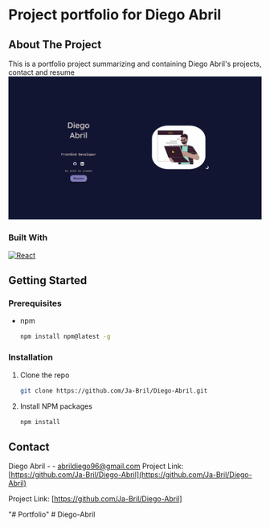 # Project portfolio for Diego Abril

## About The Project
This is a portfolio project summarizing and containing Diego Abril's projects, contact and resume
![Image](src/assets/portfolio.png)
### Built With
 [![React][React.js]][React-url]

## Getting Started

### Prerequisites

* npm
  ```sh
  npm install npm@latest -g
  ```

### Installation

1. Clone the repo
   ```sh
   git clone https://github.com/Ja-Bril/Diego-Abril.git
   ```
2. Install NPM packages
   ```sh
   npm install
   ```

## Contact

Diego Abril -  - abrildiego96@gmail.com
Project Link: [https://github.com/Ja-Bril/Diego-Abril](https://github.com/Ja-Bril/Diego-Abril)



[React.js]: https://img.shields.io/badge/React-20232A?style=for-the-badge&logo=react&logoColor=61DAFB
[React-url]: https://reactjs.org/
Project Link: [https://github.com/Ja-Bril/Diego-Abril]

"# Portfolio" 
#   D i e g o - A b r i l 
 
 